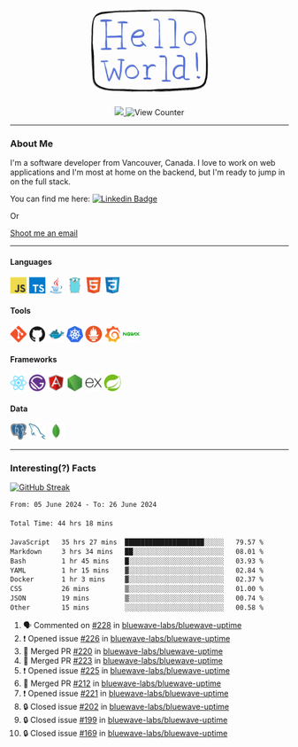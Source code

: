<div align="center">
    <img src="./img/hello_world.webp" height="200px" width="">
    <div>
        <a href="https://www.linkedin.com/in/ajhollid">
            <img src="https://img.shields.io/badge/LinkedIn-blue"/>
        </a>
        <img src="https://komarev.com/ghpvc/?username=ajhollid&color=yellow" alt="View Counter">
    </div>
</div>

---

### About Me

I'm a software developer from Vancouver, Canada. I love to work on web applications and I'm most at home on the backend, but I'm ready to jump in on the full stack.

You can find me here: [![Linkedin Badge](https://img.shields.io/badge/-ajhollid-blue?style=flat&logo=Linkedin&logoColor=white)](https://www.linkedin.com/in/ajhollid)

Or

[Shoot me an email](mailto:ajhollid@gmail.com)

---

#### Languages

<div>
    <img src="./img/devicons/javascript-original.svg" width=30 height=30 alt="JavaScript">
    <img src="/img/devicons/typescript-original.svg" width=30 height=30 alt="TypeScript">
    <img src="./img/devicons/java-original.svg" width=30 height=30 alt="Java">
    <img src="./img/devicons/go-original.svg" width=30 height=30 alt="Golang">
    <img src="./img/devicons/html5-original.svg" width=30 height=30 alt="HTML 5">
    <img src="./img/devicons/css3-original.svg" width=30 height=30 alt="CSS 3">
</div>

#### Tools

<div>
    <img src="./img/devicons/git-original.svg" width=30 height=30 alt="Git">
    <img src="./img/devicons/github-original.svg" width=30 height=30 alt="Github">
    <img src="./img/devicons/docker-original.svg" width=30 
    height=30 alt="Docker">
    <img src="./img/devicons/kubernetes-original.svg" width=30 height=30 alt="K8">
    <img src="./img/devicons/prometheus-original.svg" width=30 height=30 alt="Prometheus">
    <img src="./img/devicons/grafana-original.svg" width=30 height=30 alt="Grafana">
    <img src="./img/devicons/nginx-original.svg" width=30 height=30 alt="Nginx">
</div>

#### Frameworks

<div>
    <img src="./img/devicons/react-original.svg" width=30 height=30 alt="React">
    <img src="./img/devicons/gatsby-original.svg" width=30 height=30 alt="Gatsby">
    <img src="./img/devicons/angularjs-original.svg" width=30 height=30 alt="AngularJS">
    <img src="./img/devicons/nodejs-original.svg" width=30 height=30 alt="NodeJS">
    <img src="./img/devicons/express-original.svg" width=30 height=30 alt="Express">
    <img src="./img/devicons/spring-original.svg" width=30 height=30 alt="Spring">
</div>

#### Data

<div>
    <img src="./img/devicons/postgresql-original.svg" width=30 height=30 alt="Postgresql">
    <img src="./img/devicons/mysql-original.svg" width=30 height=30 alt="Mysql">
    <img src="./img/devicons/mongodb-original.svg" width=30 height=30 alt="MongoDB">
</div>

---

### Interesting(?) Facts

[![GitHub Streak](http://github-readme-streak-stats.herokuapp.com?user=ajhollid)](https://git.io/streak-stats)

 <!--START_SECTION:waka-->

```txt
From: 05 June 2024 - To: 26 June 2024

Total Time: 44 hrs 18 mins

JavaScript   35 hrs 27 mins  ████████████████████░░░░░   79.57 %
Markdown     3 hrs 34 mins   ██░░░░░░░░░░░░░░░░░░░░░░░   08.01 %
Bash         1 hr 45 mins    █░░░░░░░░░░░░░░░░░░░░░░░░   03.93 %
YAML         1 hr 15 mins    ▓░░░░░░░░░░░░░░░░░░░░░░░░   02.84 %
Docker       1 hr 3 mins     ▓░░░░░░░░░░░░░░░░░░░░░░░░   02.37 %
CSS          26 mins         ▒░░░░░░░░░░░░░░░░░░░░░░░░   01.00 %
JSON         19 mins         ▒░░░░░░░░░░░░░░░░░░░░░░░░   00.74 %
Other        15 mins         ░░░░░░░░░░░░░░░░░░░░░░░░░   00.58 %
```

<!--END_SECTION:waka-->


<!--START_SECTION:activity-->
1. 🗣 Commented on [#228](https://github.com/bluewave-labs/bluewave-uptime/pull/228#issuecomment-2197173274) in [bluewave-labs/bluewave-uptime](https://github.com/bluewave-labs/bluewave-uptime)
2. ❗ Opened issue [#226](https://github.com/bluewave-labs/bluewave-uptime/issues/226) in [bluewave-labs/bluewave-uptime](https://github.com/bluewave-labs/bluewave-uptime)
3. 🎉 Merged PR [#220](https://github.com/bluewave-labs/bluewave-uptime/pull/220) in [bluewave-labs/bluewave-uptime](https://github.com/bluewave-labs/bluewave-uptime)
4. 🎉 Merged PR [#223](https://github.com/bluewave-labs/bluewave-uptime/pull/223) in [bluewave-labs/bluewave-uptime](https://github.com/bluewave-labs/bluewave-uptime)
5. ❗ Opened issue [#225](https://github.com/bluewave-labs/bluewave-uptime/issues/225) in [bluewave-labs/bluewave-uptime](https://github.com/bluewave-labs/bluewave-uptime)
6. 🎉 Merged PR [#212](https://github.com/bluewave-labs/bluewave-uptime/pull/212) in [bluewave-labs/bluewave-uptime](https://github.com/bluewave-labs/bluewave-uptime)
7. ❗ Opened issue [#221](https://github.com/bluewave-labs/bluewave-uptime/issues/221) in [bluewave-labs/bluewave-uptime](https://github.com/bluewave-labs/bluewave-uptime)
8. 🔒 Closed issue [#202](https://github.com/bluewave-labs/bluewave-uptime/issues/202) in [bluewave-labs/bluewave-uptime](https://github.com/bluewave-labs/bluewave-uptime)
9. 🔒 Closed issue [#199](https://github.com/bluewave-labs/bluewave-uptime/issues/199) in [bluewave-labs/bluewave-uptime](https://github.com/bluewave-labs/bluewave-uptime)
10. 🔒 Closed issue [#169](https://github.com/bluewave-labs/bluewave-uptime/issues/169) in [bluewave-labs/bluewave-uptime](https://github.com/bluewave-labs/bluewave-uptime)
<!--END_SECTION:activity-->

